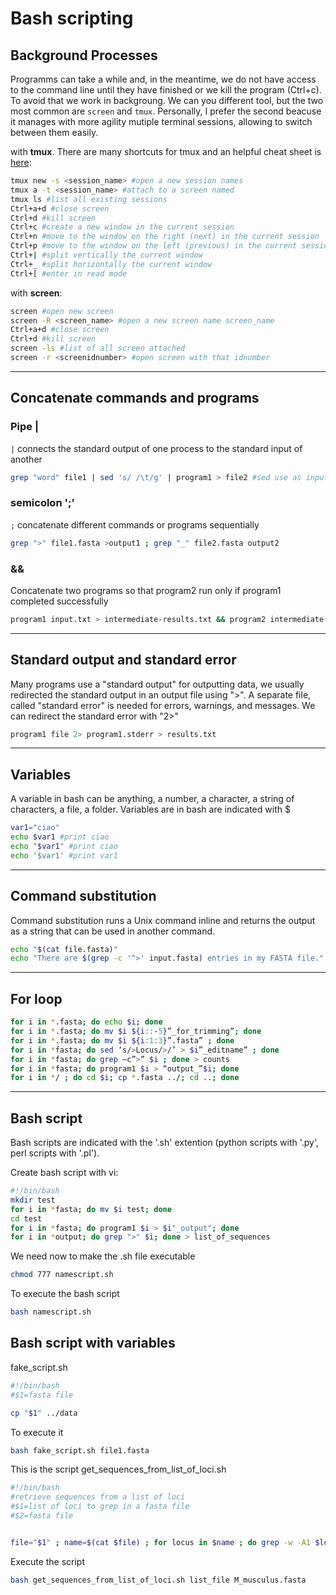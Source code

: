 # Bash scripting

## Background Processes

Programms can take a while and, in the meantime, we do not have access to the command line until they have finished or we kill the program (Ctrl+c). To avoid that we work in backgroung. We can you different tool, but the two most common are `screen` and `tmux`. Personally, I prefer the second beacuse it manages with more agility mutiple terminal sessions, allowing to switch between them easily.

with **tmux**. There are many shortcuts for tmux and an helpful cheat sheet is [here](https://tmuxcheatsheet.com/):

```bash
tmux new -s <session_name> #open a new session names
tmux a -t <session_name> #attach to a screen named
tmux ls #list all existing sessions
Ctrl+a+d #close screen
Ctrl+d #kill screen
Ctrl+c #create a new window in the current session
Ctrl+n #move to the window on the right (next) in the current session
Ctrl+p #move to the window on the left (previous) in the current session
Ctrl+| #split vertically the current window
Ctrl+_ #split horizontally the current window
Ctrl+[ #enter in read mode
```

with **screen**:

```bash
screen #open new screen
screen -R <screen_name> #open a new screen name screen_name
Ctrl+a+d #close screen
Ctrl+d #kill screen
screen -ls #list of all screen attached
screen -r <screenidnumber> #open screen with that idnumber 
```

---

## Concatenate commands and programs

### Pipe |

`|` connects the standard output of one process to the standard input of another

```bash
grep "word" file1 | sed 's/ /\t/g' | program1 > file2 #sed use as input the output of grep; when using pipe the "original" input has to be specified only in the first command
```

### semicolon ';'

`;` concatenate different commands or programs sequentially

```bash
grep ">" file1.fasta >output1 ; grep "_" file2.fasta output2
```

### &&

Concatenate two programs so that program2 run only if program1 completed successfully

```bash
program1 input.txt > intermediate-results.txt && program2 intermediate-results.txt > results.txt
```

---

## Standard output and standard error

Many programs use a "standard output" for outputting data, we usually redirected the standard output in an output file using ">". A separate file, called "standard error" is needed for errors, warnings, and messages. We can redirect the standard error with "2>"

```bash
program1 file 2> program1.stderr > results.txt
```

---

## Variables

A variable in bash can be anything, a number, a character, a string of characters, a file, a folder. Variables are in bash are indicated with $

```bash
var1="ciao"
echo $var1 #print ciao
echo "$var1" #print ciao
echo '$var1' #print var1
```

---

## Command substitution

Command substitution runs a Unix command inline and returns the output as a string that can be used in another command.

```bash
echo "$(cat file.fasta)"
echo "There are $(grep -c '^>' input.fasta) entries in my FASTA file." # show the string "There are 416 entries in my FASTA file."
```

---

## For loop

```bash
for i in *.fasta; do echo $i; done
for i in *.fasta; do mv $i ${i::-5}”_for_trimming”; done
for i in *.fasta; do mv $i ${i:1:3}”.fasta” ; done
for i in *fasta; do sed ‘s/>Locus/>/’ > $i”_editname” ; done
for i in *fasta; do grep –c”>” $i ; done > counts
for i in *fasta; do program1 $i > “output_”$i; done
for i in */ ; do cd $i; cp *.fasta ../; cd ..; done
```

---

## Bash script

Bash scripts are indicated with the '.sh' extention (python scripts with '.py', perl scripts with '.pl').

Create bash script with vi:

```bash
#!/bin/bash
mkdir test
for i in *fasta; do mv $i test; done
cd test
for i in *fasta; do program1 $i > $i"_output"; done
for i in *output; do grep ">" $i; done > list_of_sequences
```

We need now to make the .sh file executable

```bash
chmod 777 namescript.sh
```

To execute the bash script

```bash
bash namescript.sh
```

## Bash script with variables

fake_script.sh

```bash
#!/bin/bash
#$1=fasta file

cp "$1" ../data
```

To execute it

```bash
bash fake_script.sh file1.fasta
```

This is the script get_sequences_from_list_of_loci.sh

```bash
#!/bin/bash
#retrieve sequences from a list of loci 
#$1=list of loci to grep in a fasta file
#$2=fasta file


file="$1" ; name=$(cat $file) ; for locus in $name ; do grep -w -A1 $locus "$2" ; done > "$1".fasta
```

Execute the script

```bash
bash get_sequences_from_list_of_loci.sh list_file M_musculus.fasta
```
